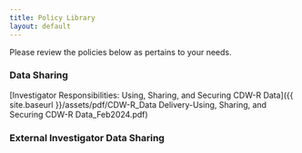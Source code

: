 ```yaml
---
title: Policy Library
layout: default
---
```


Please review the policies below as pertains to your needs. 

### Data Sharing
[Investigator Responsibilities: Using, Sharing, and Securing CDW-R Data]({{ site.baseurl }}/assets/pdf/CDW-R_Data Delivery-Using, Sharing, and Securing CDW-R Data_Feb2024.pdf)

### External Investigator Data Sharing


